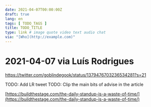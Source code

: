 ```yaml
---
date: 2021-04-07T00:00:00Z
draft: true
lang: en
tags: [ TODO_TAGS ]
title: TODO_TITLE
type: link # image quote video text audio chat
via: "[Who](http://example.com)"
---
```



# 2021-04-07 via Luís Rodrigues
https://twitter.com/goblindegook/status/1379476703236534281?s=21

TODO: Add LR tweet
TODO: Clip the main bits of advise in the article

[https://buildthestage.com/the-daily-standup-is-a-waste-of-time/](https://buildthestage.com/the-daily-standup-is-a-waste-of-time/)

